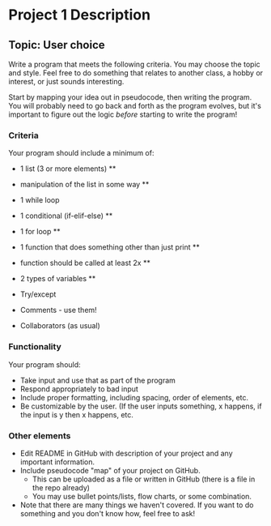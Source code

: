 # Project 1 Description
## Topic: User choice

Write a program that meets the following criteria. You may choose the topic and style. Feel free to do something that relates to another class, a hobby or interest, or just sounds interesting.

Start by mapping your idea out in pseudocode, then writing the program. You will probably need to go back and forth as the program evolves, but it's important to figure out the logic *before* starting to write the program!

### Criteria
Your program should include a minimum of: 
* 1 list (3 or more elements) **
* manipulation of the list in some way **
* 1 while loop
* 1 conditional (if-elif-else) **
* 1 for loop **
* 1 function that does something other than just print **
* function should be called at least 2x **
* 2 types of variables **
* Try/except

* Comments - use them!
* Collaborators (as usual)

### Functionality
Your program should:
* Take input and use that as part of the program
* Respond appropriately to bad input
* Include proper formatting, including spacing, order of elements, etc.
* Be customizable by the user. (If the user inputs something, x happens, if the input is y then x happens, etc.

### Other elements
* Edit README in GitHub with description of your project and any important information.
* Include pseudocode "map" of your project on GitHub.
  * This can be uploaded as a file or written in GitHub (there is a file in the repo already)
  * You may use bullet points/lists, flow charts, or some combination. 
* Note that there are many things we haven't covered. If you want to do something and you don't know how, feel free to ask!
